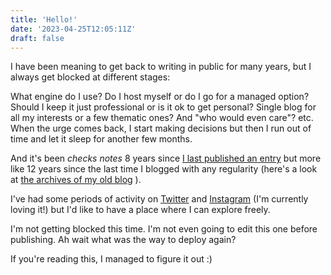 ```yaml
---
title: 'Hello!'
date: '2023-04-25T12:05:11Z'
draft: false
---
```


I have been meaning to get back to writing in public for many years, but I always get blocked at different stages: 

What engine do I use? Do I host myself or do I go for a managed option? Should I keep it just professional or is it ok to get personal? Single blog for all my interests or a few thematic ones? And "who would even care"? etc.
When the urge comes back, I start making decisions but then I run out of time
and let it sleep for another few months.

And it's been _checks notes_ 8 years since [I last published an
entry](https://github.com/jesusgollonet/software-over-the-rainbow/blob/master/build/source/_posts/2015-04-21-this-undefined-es6-arrow-functions.markdown)
but more like 12 years since the last time I blogged
with any regularity (here's a look at [the archives of my old blog](https://github.com/jesusgollonet/software-over-the-rainbow/tree/master/build/source/_posts) ). 

I've had some periods of activity on [Twitter](https://twitter.com/jesusgollonet) and [Instagram](https://www.instagram.com/jesusgollonet/) (I'm currently loving it!) but I'd like to have a place where I can explore freely.

I'm not getting blocked this time. I'm not even going to edit this one before
publishing. Ah wait what was the way to deploy again? 

If you're reading this, I managed to figure it out :)

